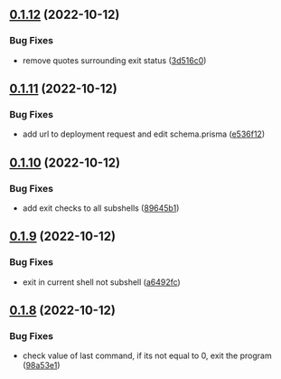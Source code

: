 ## [0.1.12](https://github.com/Open-Study-College/osc/compare/v0.1.11...v0.1.12) (2022-10-12)


### Bug Fixes

* remove quotes surrounding exit status ([3d516c0](https://github.com/Open-Study-College/osc/commit/3d516c0520080ad3e1647beb5d15e87b9c9f417c))



## [0.1.11](https://github.com/Open-Study-College/osc/compare/v0.1.10...v0.1.11) (2022-10-12)


### Bug Fixes

* add url to deployment request and edit schema.prisma ([e536f12](https://github.com/Open-Study-College/osc/commit/e536f121864ed5126da13cdf4d51b866cedb82f0))



## [0.1.10](https://github.com/Open-Study-College/osc/compare/v0.1.9...v0.1.10) (2022-10-12)


### Bug Fixes

* add exit checks to all subshells ([89645b1](https://github.com/Open-Study-College/osc/commit/89645b1aded76806f33872834d2240b9efa18f20))



## [0.1.9](https://github.com/Open-Study-College/osc/compare/v0.1.8...v0.1.9) (2022-10-12)


### Bug Fixes

* exit in current shell not subshell ([a6492fc](https://github.com/Open-Study-College/osc/commit/a6492fc40bf285a2a6c2bdce913deab218dc4d12))



## [0.1.8](https://github.com/Open-Study-College/osc/compare/v0.1.7...v0.1.8) (2022-10-12)


### Bug Fixes

* check value of last command, if its not equal to 0, exit the program ([98a53e1](https://github.com/Open-Study-College/osc/commit/98a53e16d4f56241fc9773d978833670c09beeeb))




